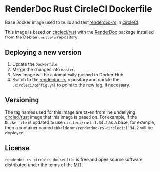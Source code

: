 # RenderDoc Rust CircleCI Dockerfile

Base Docker image used to build and test [renderdoc-rs] in [CircleCI].

[CircleCI]: https://circleci.com/

This image is based on [circleci/rust] with the [RenderDoc] package installed
from the Debian `unstable` repository.

[RenderDoc]: http://renderdoc.org/

## Deploying a new version

1. Update the `Dockerfile`.
2. Merge the changes into `master`.
3. New image will be automatically pushed to Docker Hub.
4. Switch to the [renderdoc-rs] repository and update the `.circleci/config.yml`
   to point to the new tag, if necessary.

[renderdoc-rs]: https://github.com/ebkalderon/renderdoc-rs

## Versioning

The tag names used for this image are taken from the underlying [circleci/rust]
image that this image is based on. For example, if the `Dockerfile` is updated
to use `circleci/rust:1.34.2` as a base, for example, then a container named
`ebkalderon/renderdoc-rs-circleci:1.34.2` will be deployed.

[circleci/rust]: https://hub.docker.com/r/circleci/rust/

## License

`renderdoc-rs-circleci-dockerfile` is free and open source software distributed
under the terms of the [MIT](LICENSE).
